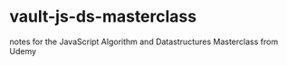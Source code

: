 # vault-js-ds-masterclass
notes for the JavaScript Algorithm and Datastructures Masterclass from Udemy
